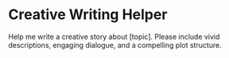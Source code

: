 # Creative Writing Helper

Help me write a creative story about [topic]. Please include vivid descriptions, engaging dialogue, and a compelling plot structure.